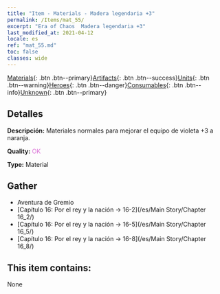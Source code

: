 ```yaml
---
title: "Item - Materials - Madera legendaria +3"
permalink: /Items/mat_55/
excerpt: "Era of Chaos  Madera legendaria +3"
last_modified_at: 2021-04-12
locale: es
ref: "mat_55.md"
toc: false
classes: wide
---
```

 [Materials](/es/Items/){: .btn .btn--primary}[Artifacts](/es/Items/Artifacts/){: .btn .btn--success}[Units](/es/Items/Units/){: .btn .btn--warning}[Heroes](/es/Items/Heroes/){: .btn .btn--danger}[Consumables](/es/Items/Consumables/){: .btn .btn--info}[Unknown](/es/Items/Unknown/){: .btn .btn--primary}

## Detalles
 **Descripción:** Materiales normales para mejorar el equipo de violeta +3 a naranja.

 **Quality:** <span style="color: #DA70D6">OK</span>

 **Type:** Material

## Gather

*    Aventura de Gremio 
*    [Capítulo 16: Por el rey y la nación -> 16-2](/es/Main Story/Chapter 16_2/) 
*    [Capítulo 16: Por el rey y la nación -> 16-5](/es/Main Story/Chapter 16_5/) 
*    [Capítulo 16: Por el rey y la nación -> 16-8](/es/Main Story/Chapter 16_8/) 

## This item contains:

  None

